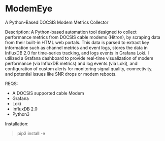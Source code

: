 # ModemEye
A Python-Based DOCSIS Modem Metrics Collector 

Description: A Python-based automation tool designed to collect performance metrics from DOCSIS cable modems (Hitron), by scraping data from their built-in HTML web portals. This data is parsed to extract key information such as channel metrics and event logs, stores the data in InfluxDB 2.0 for time-series tracking, and logs events in Grafana Loki. I utilized a Grafana dashboard to provide real-time visualization of modem performance (via InfluxDB metrics) and log events (via Loki), and configuration of custom alerts for monitoring signal quality, connectivity, and potential issues like SNR drops or modem reboots. 

REQS:
- A DOCSIS supported cable Modem   
- Grafana
- Loki
- InfluxDB 2.0
- Python3

Installation: 
> pip3 install -e 
 

